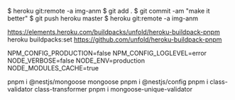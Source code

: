 $ heroku git:remote -a img-anm
$ git add .
$ git commit -am "make it better"
$ git push heroku master
$ heroku git:remote -a img-anm

https://elements.heroku.com/buildpacks/unfold/heroku-buildpack-pnpm
heroku buildpacks:set https://github.com/unfold/heroku-buildpack-pnpm

NPM_CONFIG_PRODUCTION=false
NPM_CONFIG_LOGLEVEL=error
NODE_VERBOSE=false
NODE_ENV=production
NODE_MODULES_CACHE=true

pnpm i @nestjs/mongoose mongoose
pnpm i @nestjs/config
pnpm i class-validator class-transformer
pnpm i mongoose-unique-validator